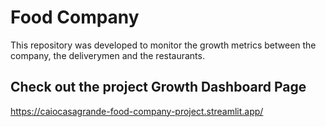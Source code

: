 # Food Company 
This repository was developed to monitor the growth metrics between the company, the deliverymen and the restaurants.

## Check out the project Growth Dashboard Page
https://caiocasagrande-food-company-project.streamlit.app/
